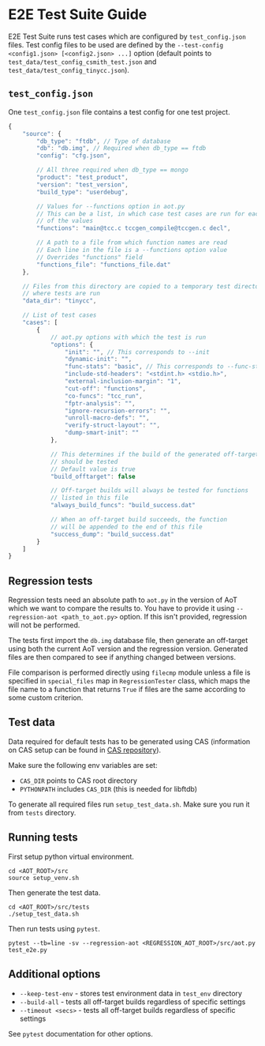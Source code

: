 # E2E Test Suite Guide

E2E Test Suite runs test cases which are configured by `test_config.json` files.
Test config files to be used are defined by the
`--test-config <config1.json> [<config2.json> ...]` option (default points to
`test_data/test_config_csmith_test.json` and `test_data/test_config_tinycc.json`).

## `test_config.json`

One `test_config.json` file contains a test config for one test project.

```js
{
    "source": {
        "db_type": "ftdb", // Type of database
        "db": "db.img", // Required when db_type == ftdb
        "config": "cfg.json",

        // All three required when db_type == mongo
        "product": "test_product",
        "version": "test_version",
        "build_type": "userdebug",

        // Values for --functions option in aot.py
        // This can be a list, in which case test cases are run for each
        // of the values
        "functions": "main@tcc.c tccgen_compile@tccgen.c decl",

        // A path to a file from which function names are read
        // Each line in the file is a --functions option value
        // Overrides "functions" field
        "functions_file": "functions_file.dat"
    },

    // Files from this directory are copied to a temporary test directory
    // where tests are run
    "data_dir": "tinycc",

    // List of test cases
    "cases": [
        {
            // aot.py options with which the test is run
            "options": {
                "init": "", // This corresponds to --init
                "dynamic-init": "",
                "func-stats": "basic", // This corresponds to --func-stats basic
                "include-std-headers": "<stdint.h> <stdio.h>",
                "external-inclusion-margin": "1",
                "cut-off": "functions",
                "co-funcs": "tcc_run",
                "fptr-analysis": "",
                "ignore-recursion-errors": "",
                "unroll-macro-defs": "",
                "verify-struct-layout": "",
                "dump-smart-init": ""
            },

            // This determines if the build of the generated off-target
            // should be tested
            // Default value is true
            "build_offtarget": false

            // Off-target builds will always be tested for functions
            // listed in this file
            "always_build_funcs": "build_success.dat"

            // When an off-target build succeeds, the function
            // will be appended to the end of this file
            "success_dump": "build_success.dat"
        }
    ]
}
```

## Regression tests

Regression tests need an absolute path to `aot.py` in the version of AoT which we
want to compare the results to. You have to provide it using
`--regression-aot <path_to_aot.py>` option.
If this isn't provided, regression will not be performed.

The tests first import the `db.img` database file, then generate an off-target
using both the current AoT version and the regression version. Generated files
are then compared to see if anything changed between versions.

File comparison is performed directly using `filecmp` module unless a file is
specified in `special_files` map in `RegressionTester` class, which maps the
file name to a function that returns `True` if files are the same according to
some custom criterion.

## Test data

Data required for default tests has to be generated using CAS (information on CAS
setup can be found in [CAS repository](https://github.com/Samsung/CAS)). 

Make sure the following env variables are set:
- `CAS_DIR` points to CAS root directory
- `PYTHONPATH` includes `CAS_DIR` (this is needed for libftdb)

To generate all required files run `setup_test_data.sh`. Make sure you run it
from `tests` directory.

## Running tests

First setup python virtual environment.
```
cd <AOT_ROOT>/src
source setup_venv.sh
```
Then generate the test data.
```
cd <AOT_ROOT>/src/tests
./setup_test_data.sh
```
Then run tests using `pytest`.
```
pytest --tb=line -sv --regression-aot <REGRESSION_AOT_ROOT>/src/aot.py test_e2e.py 
```

## Additional options

- `--keep-test-env` - stores test environment data in `test_env` directory
- `--build-all` - tests all off-target builds regardless of specific settings
- `--timeout <secs>` - tests all off-target builds regardless of specific settings

See `pytest` documentation for other options.
